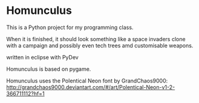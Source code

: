Homunculus
==========
This is a Python project for my programming class.

When it is finished, it should look something like a space invaders clone with a campaign and possibly even tech trees amd customisable weapons.

written in eclipse with PyDev

Homunculus is based on pygame.


Homunculus uses the Polentical Neon font by GrandChaos9000:
http://grandchaos9000.deviantart.com/#/art/Polentical-Neon-v1-2-366711112?hf=1
